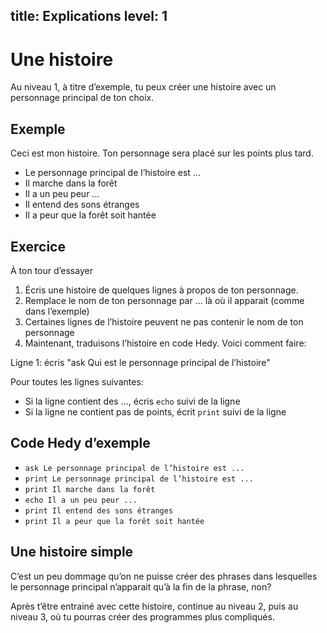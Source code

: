 title: Explications
level: 1
---

# Une histoire

Au niveau 1, à titre d’exemple, tu peux créer une histoire avec un personnage principal de ton choix.

## Exemple

Ceci est mon histoire. Ton personnage sera placé sur les points plus tard.

* Le personnage principal de l’histoire est ...
* Il marche dans la forêt
* Il a un peu peur ...
* Il entend des sons étranges
* Il a peur que la forêt soit hantée

## Exercice

À ton tour d’essayer

1. Écris une histoire de quelques lignes à propos de ton personnage.
2. Remplace le nom de ton personnage par ... là où il apparait (comme dans l’exemple)
3. Certaines lignes de l’histoire peuvent ne pas contenir le nom de ton personnage
4. Maintenant, traduisons l’histoire en code Hedy. Voici comment faire:

Ligne 1: écris "ask Qui est le personnage principal de l’histoire"

Pour toutes les lignes suivantes:

* Si la ligne contient des ..., écris `echo` suivi de la ligne
* Si la ligne ne contient pas de points, écrit `print` suivi de la ligne

## Code Hedy d’exemple

* `ask Le personnage principal de l’histoire est ...`
* `print Le personnage principal de l’histoire est ...`
* `print Il marche dans la forêt`
* `echo Il a un peu peur ...`
* `print Il entend des sons étranges`
* `print Il a peur que la forêt soit hantée`

## Une histoire simple

C’est un peu dommage qu’on ne puisse créer des phrases dans lesquelles le personnage principal n’apparait qu’à la fin de la phrase, non?

Après t’être entrainé avec cette histoire, continue au niveau 2, puis au niveau 3, où tu pourras créer des programmes plus compliqués.
